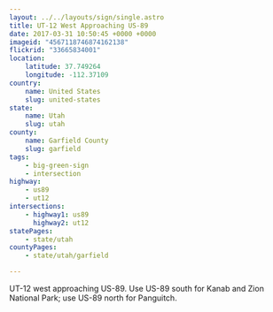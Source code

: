 ```yaml
---
layout: ../../layouts/sign/single.astro
title: UT-12 West Approaching US-89
date: 2017-03-31 10:50:45 +0000 +0000
imageid: "4567118746874162138"
flickrid: "33665834001"
location:
    latitude: 37.749264
    longitude: -112.37109
country:
    name: United States
    slug: united-states
state:
    name: Utah
    slug: utah
county:
    name: Garfield County
    slug: garfield
tags:
    - big-green-sign
    - intersection
highway:
    - us89
    - ut12
intersections:
    - highway1: us89
      highway2: ut12
statePages:
    - state/utah
countyPages:
    - state/utah/garfield

---
```

UT-12 west approaching US-89.  Use US-89 south for Kanab and Zion National Park; use US-89 north for Panguitch.